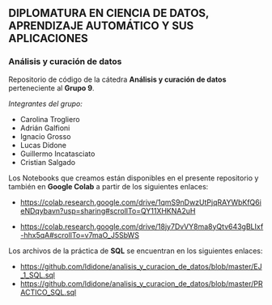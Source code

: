 ## DIPLOMATURA EN CIENCIA DE DATOS, APRENDIZAJE AUTOMÁTICO Y SUS APLICACIONES

### Análisis y curación de datos


Repositorio de código de la cátedra **Análisis y curación de datos** perteneciente al **Grupo 9**.

*Integrantes del grupo:*
- Carolina Trogliero
- Adrián Galfioni
- Ignacio Grosso
- Lucas Didone
- Guillermo Incatasciato
- Cristian Salgado

Los Notebooks que creamos están disponibles en el presente repositorio y también en **Google Colab** a partir de los siguientes enlaces:

- https://colab.research.google.com/drive/1qmS9nDwzUtPjqRAYWbKfQ6ieNDqybavn?usp=sharing#scrollTo=QY11XHKNA2uH

- https://colab.research.google.com/drive/18jy7DvVY8ma8yQtv643gBLIxf-hhx5qA#scrollTo=v7maO_J5SbWS

Los archivos de la práctica de **SQL** se encuentran en los siguientes enlaces:

- https://github.com/ldidone/analisis_y_curacion_de_datos/blob/master/EJ_1_SQL.sql
- https://github.com/ldidone/analisis_y_curacion_de_datos/blob/master/PRACTICO_SQL.sql
